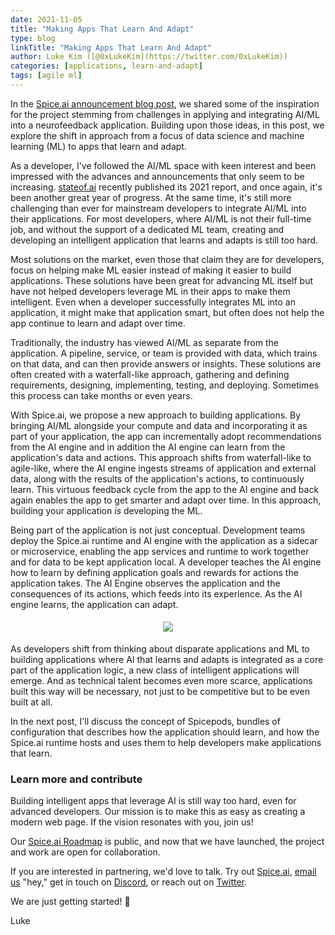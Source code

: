 ```yaml
---
date: 2021-11-05
title: "Making Apps That Learn And Adapt"
type: blog
linkTitle: "Making Apps That Learn And Adapt"
author: Luke Kim ([@0xLukeKim](https://twitter.com/0xLukeKim))
categories: [applications, learn-and-adapt]
tags: [agile ml]
---
```


In the [Spice.ai announcement blog post](https://blog.spiceai.org/posts/2021/09/07/introducing-spice.ai-open-source-time-series-ai-for-developers/), we shared some of the inspiration for the project stemming from challenges in applying and integrating AI/ML into a neurofeedback application. Building upon those ideas, in this post, we explore the shift in approach from a focus of data science and machine learning (ML) to apps that learn and adapt.

As a developer, I've followed the AI/ML space with keen interest and been impressed with the advances and announcements that only seem to be increasing. [stateof.ai](https://stateof.ai) recently published its 2021 report, and once again, it's been another great year of progress. At the same time, it's still more challenging than ever for mainstream developers to integrate AI/ML into their applications. For most developers, where AI/ML is not their full-time job, and without the support of a dedicated ML team, creating and developing an intelligent application that learns and adapts is still too hard.

Most solutions on the market, even those that claim they are for developers, focus on helping make ML easier instead of making it easier to build applications. These solutions have been great for advancing ML itself but have not helped developers leverage ML in their apps to make them intelligent. Even when a developer successfully integrates ML into an application, it might make that application smart, but often does not help the app continue to learn and adapt over time.

Traditionally, the industry has viewed AI/ML as separate from the application. A pipeline, service, or team is provided with data, which trains on that data, and can then provide answers or insights. These solutions are often created with a waterfall-like approach, gathering and defining requirements, designing, implementing, testing, and deploying. Sometimes this process can take months or even years.

With Spice.ai, we propose a new approach to building applications. By bringing AI/ML alongside your compute and data and incorporating it as part of your application, the app can incrementally adopt recommendations from the AI engine and in addition the AI engine can learn from the application's data and actions. This approach shifts from waterfall-like to agile-like, where the AI engine ingests streams of application and external data, along with the results of the application's actions, to continuously learn. This virtuous feedback cycle from the app to the AI engine and back again enables the app to get smarter and adapt over time. In this approach, building your application _is_ developing the ML.

Being part of the application is not just conceptual. Development teams deploy the Spice.ai runtime and AI engine with the application as a sidecar or microservice, enabling the app services and runtime to work together and for data to be kept application local. A developer teaches the AI engine how to learn by defining application goals and rewards for actions the application takes. The AI Engine observes the application and the consequences of its actions, which feeds into its experience. As the AI engine learns, the application can adapt.

<div style="display: flex; justify-content: center; padding: 5px;">
  <div style="display: flex; flex-direction: column;">
    <img style="max-width: 400px;" src="https://user-images.githubusercontent.com/80174/140449760-97974f3c-8a78-4ea2-9ec5-843dc3cff5b6.png" />
  </div>
</div>

As developers shift from thinking about disparate applications and ML to building applications where AI that learns and adapts is integrated as a core part of the application logic, a new class of intelligent applications will emerge. And as technical talent becomes even more scarce, applications built this way will be necessary, not just to be competitive but to be even built at all.

In the next post, I'll discuss the concept of Spicepods, bundles of configuration that describes how the application should learn, and how the Spice.ai runtime hosts and uses them to help developers make applications that learn.

### Learn more and contribute

Building intelligent apps that leverage AI is still way too hard, even for advanced developers. Our mission is to make this as easy as creating a modern web page. If the vision resonates with you, join us!

Our [Spice.ai Roadmap](https://github.com/spiceai/spiceai/blob/trunk/docs/ROADMAP.md) is public, and now that we have launched, the project and work are open for collaboration.

If you are interested in partnering, we'd love to talk. Try out [Spice.ai](https://spiceai.org), [email us](mailto:hey@spiceai.io) "hey," get in touch on [Discord](https://discord.gg/kZnTfneP5u), or reach out on [Twitter](https://twitter.com/SpiceAIHQ).

We are just getting started! 🚀

Luke
